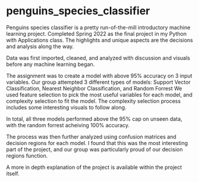 # penguins_species_classifier

Penguins species classifier is a pretty run-of-the-mill introductory machine learning project. 
Completed Spring 2022 as the final project in my Python with Applications class. 
The highlights and unique aspects are the decisions and analysis along the way. 

Data was first imported, cleaned, and analyzed with discussion and visuals before any machine learning began. 

The assignment was to create a model with above 95% accuracy on 3 input variables. 
Our group attempted 3 different types of models: 
Support Vector Classification, Nearest Neighbor Classification, and Random Forrest
We used feature selection to pick the most useful variables for each model, 
and complexity selection to fit the model.
The complexity selection process includes some interesting visuals to follow along. 

In total, all three models performed above the 95% cap on unseen data, 
with the random forrest acheiving 100% accuracy. 

The process was then further analyzed using confusion matrices and decision regions for each model. 
I found that this was the most interesting part of the project, 
and our group was particularly proud of our decision regions function.

A more in depth explanation of the project is available within the project itself. 


